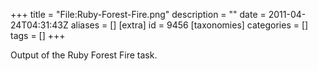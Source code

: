 +++
title = "File:Ruby-Forest-Fire.png"
description = ""
date = 2011-04-24T04:31:43Z
aliases = []
[extra]
id = 9456
[taxonomies]
categories = []
tags = []
+++

Output of the Ruby Forest Fire task.
